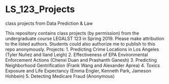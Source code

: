 # LS_123_Projects
class projects from Data Prediction &amp; Law

This repository contains class projects (by permission) from the undergraduate course LEGALST 123 in Spring 2019. Please make attribution to the listed authors. Students could also authorize me to publish to this repo anonymously.
Projects:
	1.	Predicting Crime Locations in Los Angeles (Tyler Nuñez and Iland Leigh)
	2.	Effectiveness of EPA Environmental Enforcement Actions (Chenxi Duan and Prashanth Ganesh)
	3.	Predicting Neighborhood Gentrification (Frank Wang and Alexander Aprea)
	4.	Toxics Exposure and Life Expectancy (Emma Engler, Kenneth Park, Jameson Hohbein)
	5.	Detecting Medicare Fraud (Anonymous)
